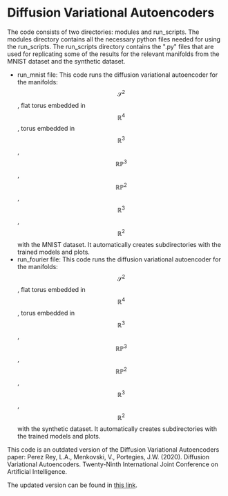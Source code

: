 # Diffusion Variational Autoencoders

The code consists of two directories: modules and run_scripts. The modules directory contains all the necessary python files needed for using the run_scripts. The run_scripts directory contains the ".py" files that are used for replicating some of the results for the relevant manifolds from the MNIST dataset and the synthetic dataset. 

- run_mnist file: This code runs the diffusion variational autoencoder for the manifolds: $$\mathcal{S}^2$$, flat torus embedded in $$\mathbb{R}^4$$, torus embedded in $$\mathbb{R}^3$$, $$\mathbb{R}\mathbb{P}^3$$, $$\mathbb{R}\mathbb{P}^2$$, $$\mathbb{R}^3$$, $$\mathbb{R}^2$$ with the MNIST dataset. It automatically creates subdirectories with the trained models and plots.
- run_fourier file: This code runs the diffusion variational autoencoder for the manifolds: $$\mathcal{S}^2$$, flat torus embedded in $$\mathbb{R}^4$$, torus embedded in $$\mathbb{R}^3$$, $$\mathbb{R}\mathbb{P}^3$$, $$\mathbb{R}\mathbb{P}^2$$, $$\mathbb{R}^3$$, $$\mathbb{R}^2$$ with the synthetic dataset. It automatically creates subdirectories with the trained models and plots.

This code is an outdated version of the Diffusion Variational Autoencoders paper: 
Perez Rey, L.A., Menkovski, V., Portegies, J.W. (2020). Diffusion Variational Autoencoders. Twenty-Ninth International Joint Conference on Artificial Intelligence.

The updated version can be found in [this link](https://github.com/luis-armando-perez-rey/diffusion_vae).
